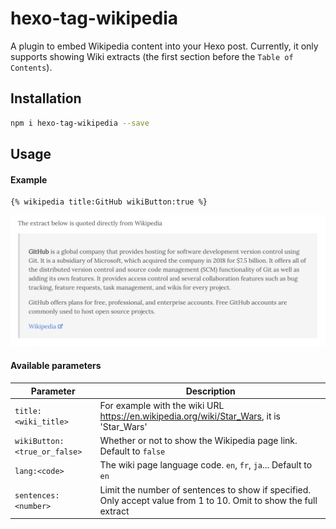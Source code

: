 # hexo-tag-wikipedia
A plugin to embed Wikipedia content into your Hexo post.
Currently, it only supports showing Wiki extracts (the first section before the `Table of Contents`).

## Installation
```bash
npm i hexo-tag-wikipedia --save
```

## Usage
#### Example
```
{% wikipedia title:GitHub wikiButton:true %}
```
![](https://raw.githubusercontent.com/tuanna-hsp/file-hosting/master/Repo/hexo-tag-wikipedia-ss1.png)
#### Available parameters

| Parameter | Description |
| --- | --- |
| `title:<wiki_title>` | For example with the wiki URL https://en.wikipedia.org/wiki/Star_Wars, it is 'Star_Wars' |
| `wikiButton:<true_or_false>` | Whether or not to show the Wikipedia page link. Default to `false` |
| `lang:<code>` | The wiki page language code. `en`, `fr`, `ja`... Default to `en` |
| `sentences:<number>` | Limit the number of sentences to show if specified. Only accept value from 1 to 10. Omit to show the full extract |
